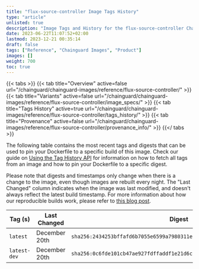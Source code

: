 ```yaml
---
title: "flux-source-controller Image Tags History"
type: "article"
unlisted: true
description: "Image Tags and History for the flux-source-controller Chainguard Image"
date: 2023-06-22T11:07:52+02:00
lastmod: 2023-12-21 00:35:14
draft: false
tags: ["Reference", "Chainguard Images", "Product"]
images: []
weight: 700
toc: true
---
```


{{< tabs >}}
{{< tab title="Overview" active=false url="/chainguard/chainguard-images/reference/flux-source-controller/" >}}
{{< tab title="Variants" active=false url="/chainguard/chainguard-images/reference/flux-source-controller/image_specs/" >}}
{{< tab title="Tags History" active=true url="/chainguard/chainguard-images/reference/flux-source-controller/tags_history/" >}}
{{< tab title="Provenance" active=false url="/chainguard/chainguard-images/reference/flux-source-controller/provenance_info/" >}}
{{</ tabs >}}

The following table contains the most recent tags and digests that can be used to pin your Dockerfile to a specific build of this image. Check our guide on [Using the Tag History API](/chainguard/chainguard-images/using-the-tag-history-api/) for information on how to fetch all tags from an image and how to pin your Dockerfile to a specific digest.

Please note that digests and timestamps only change when there is a change to the image, even though images are rebuilt every night. The "Last Changed" column indicates when the image was last modified, and doesn't always reflect the latest build timestamp. For more information about how our reproducible builds work, please refer to [this blog post](https://www.chainguard.dev/unchained/reproducing-chainguards-reproducible-image-builds).

| Tag (s)       | Last Changed  | Digest                                                                    |
|---------------|---------------|---------------------------------------------------------------------------|
|  `latest`     | December 20th | `sha256:2434253bffafd6b7055e6599a7980311e560eedc86385b0a2d59dce8a4fe969f` |
|  `latest-dev` | December 20th | `sha256:0c6fde101cb47ae927fdffaddf1e21d6cd22074b6b42db845e19cd95b7a6347a` |

